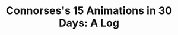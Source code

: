 ---
title: 'Connorses''s 15 Animations in 30 Days: A Log'
redirect_to:
  - 'https://discuss.pencil2d.org/t/connorsess-15-animations-in-30-days-a-log/568'
---